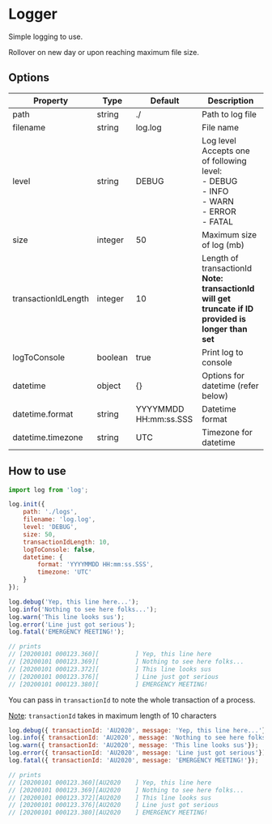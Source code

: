# Logger

Simple logging to use.

Rollover on new day or upon reaching maximum file size.

## Options

| Property            | Type    | Default               | Description                                                  |
| ------------------- | ------- | --------------------- | ------------------------------------------------------------ |
| path                | string  | ./                    | Path to log file                                             |
| filename            | string  | log.log               | File name                                                    |
| level               | string  | DEBUG                 | Log level<br />Accepts one of following level:<br />- DEBUG<br />- INFO<br />- WARN<br />- ERROR<br />- FATAL |
| size                | integer | 50                    | Maximum size of log (mb)                                     |
| transactionIdLength | integer | 10                    | Length of transactionId<br />**Note: transactionId will get truncate if ID provided is longer than set** |
| logToConsole        | boolean | true                  | Print log to console                                         |
| datetime            | object  | {}                    | Options for datetime (refer below)                           |
| datetime.format     | string  | YYYYMMDD HH:mm:ss.SSS | Datetime format                                              |
| datetime.timezone   | string  | UTC                   | Timezone for datetime                                        |

## How to use

```javascript
import log from 'log';

log.init({
    path: './logs',
    filename: 'log.log',
    level: 'DEBUG',
    size: 50,
    transactionIdLength: 10,
    logToConsole: false,
    datetime: {
        format: 'YYYYMMDD HH:mm:ss.SSS',
        timezone: 'UTC'
    }
});

log.debug('Yep, this line here...');
log.info('Nothing to see here folks...');
log.warn('This line looks sus');
log.error('Line just got serious');
log.fatal('EMERGENCY MEETING!');

// prints
// [20200101 000123.360][          ] Yep, this line here
// [20200101 000123.369][          ] Nothing to see here folks...
// [20200101 000123.372][          ] This line looks sus
// [20200101 000123.376][          ] Line just got serious
// [20200101 000123.380][          ] EMERGENCY MEETING!
```

You can pass in `transactionId` to note the whole transaction of a process.

<u>Note</u>: `transactionId` takes in maximum length of 10 characters

```javascript
log.debug({ transactionId: 'AU2020', message: 'Yep, this line here...'});
log.info({ transactionId: 'AU2020', message: 'Nothing to see here folks...'});
log.warn({ transactionId: 'AU2020', message: 'This line looks sus'});
log.error({ transactionId: 'AU2020', message: 'Line just got serious'});
log.fatal({ transactionId: 'AU2020', message: 'EMERGENCY MEETING!'});

// prints
// [20200101 000123.360][AU2020    ] Yep, this line here
// [20200101 000123.369][AU2020    ] Nothing to see here folks...
// [20200101 000123.372][AU2020    ] This line looks sus
// [20200101 000123.376][AU2020    ] Line just got serious
// [20200101 000123.380][AU2020    ] EMERGENCY MEETING!
```

